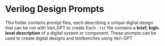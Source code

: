 # Verilog Design Prompts

This folder contains prompt files, each describing a unique digital design that can be run with Veri_GPT to create
Each `.txt` file contains a **brief, high-level description** of a digital system or component. These prompts can be used to create digital designs and testbenches using Veri-GPT
